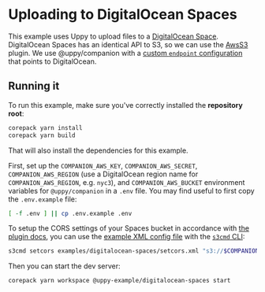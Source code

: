 # Uploading to DigitalOcean Spaces

This example uses Uppy to upload files to a [DigitalOcean Space](https://digitaloceanspaces.com/).
DigitalOcean Spaces has an identical API to S3, so we can use the
[AwsS3](https://uppy.io/docs/aws-s3-multipart) plugin. We use @uppy/companion with a
[custom `endpoint` configuration](./server.cjs#L39) that points to DigitalOcean.

## Running it

To run this example, make sure you've correctly installed the **repository root**:

```bash
corepack yarn install
corepack yarn build
```

That will also install the dependencies for this example.

First, set up the `COMPANION_AWS_KEY`, `COMPANION_AWS_SECRET`,
`COMPANION_AWS_REGION` (use a DigitalOcean region name for `COMPANION_AWS_REGION`,
e.g. `nyc3`), and `COMPANION_AWS_BUCKET` environment variables for
`@uppy/companion` in a `.env` file. You may find useful to first copy the
`.env.example` file:

```sh
[ -f .env ] || cp .env.example .env
```

To setup the CORS settings of your Spaces bucket in accordance with
[the plugin docs](https://uppy.io/docs/aws-s3-multipart/#setting-up-your-s3-bucket),
you can use the [example XML config file](./setcors.xml) with the
[`s3cmd` CLI](https://docs.digitalocean.com/products/spaces/reference/s3cmd/):

```sh
s3cmd setcors examples/digitalocean-spaces/setcors.xml "s3://$COMPANION_AWS_BUCKET"
```

Then you can start the dev server:

```bash
corepack yarn workspace @uppy-example/digitalocean-spaces start
```
